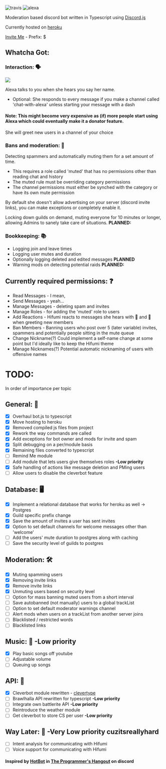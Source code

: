 ![travis](https://travis-ci.org/ilocereal/Alexa.svg?branch=master)
![alexa](https://cdn.discordapp.com/attachments/418699380833648644/420917081131712512/alexanoinvite.png)

Moderation based discord bot written in Typescript using [Discord.js](https://github.com/discordjs/discord.js) 

Currently hosted on [heroku](https://www.heroku.com/)

[Invite Me](https://discordapp.com/oauth2/authorize?client_id=372615866652557312&permissions=0&scope=bot) - Prefix: $


## Whatcha Got: 

### Interaction: 🗣️ 

![](https://cdn.discordapp.com/emojis/414332109407387649.png?v=1)

Alexa talks to you when she hears you say her name.
- Optional: She responds to every message if you make a channel called 'chat-with-alexa' unless starting your message with a dash
#### Note: This might become very expensive as (if) more people start using Alexa which could eventually make it a donator feature.

She will greet new users in a channel of your choice

### Bans and moderation: 🚫 

Detecting spammers and automatically muting them for a set amount of time. 
* This requires a role called 'muted' that has no permissions other than reading chat and history
* The muted rule must be overriding category permissions
* The channel permissions must either be synched with the category or have its own mute permission

By default she doesn't allow advertising on your server (discord invite links), you can make exceptions or completely enable it.

Locking down guilds on demand, muting everyone for 10 minutes or longer, allowing Admins to sanely take care of situations. **PLANNED:** 

### Bookkeeping: 📚

* Logging join and leave times
* Logging user mutes and duration
* Optionally logging deleted and edited messages **PLANNED**
* Warning mods on detecting potential raids **PLANNED:** 


## Currently required permissions: ❓
* Read Messages - I mean,
* Send Messages - yeah...
* Manage Messages - deleting spam and invites
* Manage Roles - for adding the 'muted' role to users
* Add Reactions - Hifumi reacts to messages she hears with 👀 and 👋 when greeting new members
* Ban Members - Banning users who post over 5 (later variable) invites, spammers and potentially people sitting in the mute queue
* Change Nickname(?) Could implement a self-name change at some point but I'd ideally like to keep the Hifumi theme
* Manage Nicknames(?) Potential automatic nicknaming of users with offensive names

# TODO:
In order of importance per topic

## General: 📖
- [x] Overhaul bot.js to typescript
- [x] Move hosting to heroku
- [x] Removed compiled js files from project
- [x] Rework the way commands are called
- [x] Add exceptions for bot owner and mods for invite and spam
- [x] Split debugging on a per/module basis
- [x] Remaining files converted to typescript
- [ ] Remind Me module
- [ ] Add module that lets users give themselves roles **-Low priority**
- [x] Safe handling of actions like message deletion and PMing users
- [ ] Allow users to disable the cleverbot feature 

## Database: 🖥️
- [x] Implement a relational database that works for heroku as well -> Postgres
- [x] Guild specific prefix change
- [x] Save the amount of invites a user has sent invites 
- [x] Option to set default channels for welcome messages other than 'welcome'
- [ ] Add the users' mute duration to postgres along with caching
- [ ] Save the security level of guilds to postgres

## Moderation: 🛠️
- [x] Muting spamming users
- [x] Removing invite links
- [x] Remove invite links
- [x] Unmuting users based on security level
- [ ] Option for mass banning muted users from a short interval
- [ ] Save autobanned (not manually) users to a global trackList
- [ ] Option to set default moderator warnings channel
- [ ] Alert mods when users on a trackList from another server joins
- [ ] Blacklisted / restricted words
- [ ] Blacklisted links

## Music: 🎼 **-Low priority**
- [x] Play basic songs off youtube
- [ ] Adjustable volume
- [ ] Queuing up songs

## API: 📡
- [x] Cleverbot module rewritten - [clevertype](https://github.com/ilocereal/Clevertype) 
- [ ] Brawlhalla API rewritten for typescript **-Low priority**
- [ ] Integrate own battlerite API **-Low priority**
- [ ] Reintroduce the weather module
- [ ] Get cleverbot to store CS per user **-Low priority**

## Way Later: 🧠 **-Very Low priority** cuzitsreallyhard 
- [ ] Intent analysis for communicating with Hifumi
- [ ] Voice support for communicating with Hifumi 

#### Inspired by [HotBot](https://github.com/AberrantFox/hotbot) in [The Programmer's Hangout](https://discord.gg/programming) on discord
